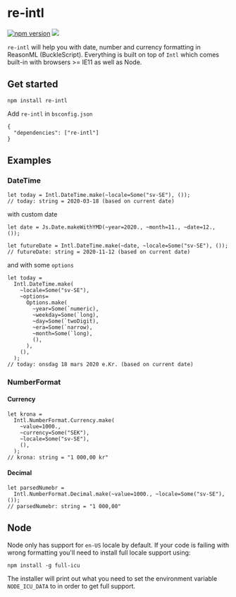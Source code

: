 # re-intl

[![npm version](https://badge.fury.io/js/re-intl.svg)](https://badge.fury.io/js/re-intl)
[![](https://github.com/believer/re-intl/workflows/Release/badge.svg)](https://github.com/believer/re-intl/actions?workflow=Release)

`re-intl` will help you with date, number and currency formatting in ReasonML
(BuckleScript). Everything is built on top of `Intl` which comes built-in with
browsers >= IE11 as well as Node.

## Get started

```
npm install re-intl
```

Add `re-intl` in `bsconfig.json`

```
{
  "dependencies": ["re-intl"]
}
```

## Examples

### DateTime

```reason
let today = Intl.DateTime.make(~locale=Some("sv-SE"), ());
// today: string = 2020-03-18 (based on current date)
```

with custom date

```reason
let date = Js.Date.makeWithYMD(~year=2020., ~month=11., ~date=12., ());

let futureDate = Intl.DateTime.make(~date, ~locale=Some("sv-SE"), ());
// futureDate: string = 2020-11-12 (based on current date)
```

and with some `options`

```reason
let today =
  Intl.DateTime.make(
    ~locale=Some("sv-SE"),
    ~options=
      Options.make(
        ~year=Some(`numeric),
        ~weekday=Some(`long),
        ~day=Some(`twoDigit),
        ~era=Some(`narrow),
        ~month=Some(`long),
        (),
      ),
    (),
  );
// today: onsdag 18 mars 2020 e.Kr. (based on current date)
```

### NumberFormat

#### Currency

```reason
let krona =
  Intl.NumberFormat.Currency.make(
    ~value=1000.,
    ~currency=Some("SEK"),
    ~locale=Some("sv-SE"),
    (),
  );
// krona: string = "1 000,00 kr"
```

#### Decimal

```reason
let parsedNumebr =
  Intl.NumberFormat.Decimal.make(~value=1000., ~locale=Some("sv-SE"), ());
// parsedNumebr: string = "1 000,00"
```

## Node

Node only has support for `en-US` locale by default. If your code is failing
with wrong formatting you'll need to install full locale support using:

```
npm install -g full-icu
```

The installer will print out what you need to set the environment variable `NODE_ICU_DATA` to in order to get full support.

